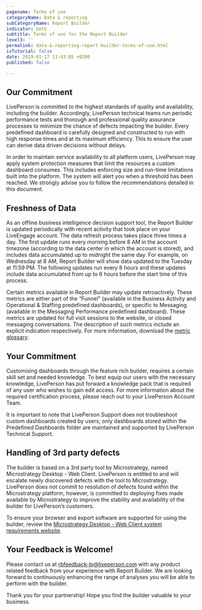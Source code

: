 ```yaml
---
pagename: Terms of use
categoryName: Data & reporting
subCategoryName: Report Builder
indicator: both
subtitle: Terms of use for the Report Builder
level3: ''
permalink: data-&-reporting-report-builder-terms-of-use.html
isTutorial: false
date: 2019-01-17 11:43:05 +0200
published: false

---
```

## Our Commitment

LivePerson is committed to the highest standards of quality and availability, including the builder. Accordingly, LivePerson technical teams run periodic performance tests and thorough and professional quality assurance processes to minimize the chance of defects impacting the builder. Every predefined dashboard is carefully designed and constructed to run with high response times and at its maximum efficiency. This to ensure the user can derive data driven decisions without delays.

In order to maintain service availability to all platform users, LivePerson may apply system protection measures that limit the resources a custom dashboard consumes. This includes enforcing size and run-time limitations built into the platform. The system will alert you when a threshold has been reached. We strongly advise you to follow the recommendations detailed in this document.

## Freshness of Data

As an offline business intelligence decision support tool, the Report Builder is updated periodically with recent activity that took place on your LiveEngage account. The data refresh process takes place three times a day. The first update runs every morning before 8 AM in the account timezone (according to the data center in which the account is stored), and includes data accumulated up to midnight the same day. For example, on Wednesday at 8 AM, Report Builder will show data updated to the Tuesday at 11:59 PM. The following updates run every 8 hours and these updates include data accumulated from up to 6 hours before the start time of this process.

Certain metrics available in Report Builder may update retroactively. These metrics are either part of the “Funnel” (available in the Business Activity and Operational & Staffing predefined dashboards), or specific to Messaging (available in the Messaging Performance predefined dashboard). These metrics are updated for full visit sessions to the website, or closed messaging conversations. The description of such metrics include an explicit indication respectively. For more information, download the [metric glossary](https://s3-eu-west-1.amazonaws.com/ce-sr/CA/Report+Builder/Report+Builder+Predefined+Dashboards+Glossary.xlsx).

## Your Commitment

Customising dashboards through the feature rich builder, requires a certain skill set and needed knowledge. To best equip our users with the necessary knowledge, LivePerson has put forward a knowledge pack that is required of any user who wishes to gain edit access. For more information about the required certification process, please reach out to your LivePerson Account Team.

It is important to note that LivePerson Support does not troubleshoot custom dashboards created by users; only dashboards stored within the Predefined Dashboards folder are maintained and supported by LivePerson Technical Support.

## Handling of 3rd party defects

The builder is based on a 3rd party tool by Microstrategy, named Microstrategy Desktop - Web Client. LivePerson is entitled to and will escalate newly discovered defects with the tool to Microstrategy. LivePerson does not commit to resolution of defects found within the Microstrategy platform, however, is committed to deploying fixes made available by Microstrategy to improve the stability and availability of the builder for LivePerson’s customers.

To ensure your browser and export software are supported for using the builder, review the [Microstrategy Desktop - Web Client system requirements website](https://microstrategyhelp.atlassian.net/wiki/spaces/README104/pages/38305888/MicroStrategy+10.4+System+Requirements#MicroStrategy10.4SystemRequirements-Web_ClientMicroStrategyWebclient).

## Your Feedback is Welcome!

Please contact us at [rbfeedback-lp@liveperson.com](mailto:rbfeedback-lp@liveperson.com) with any product related feedback from your experience with Report Builder. We are looking forward to continuously enhancing the range of analyses you will be able to perform with the builder. 

Thank you for your partnership! Hope you find the builder valuable to your business.